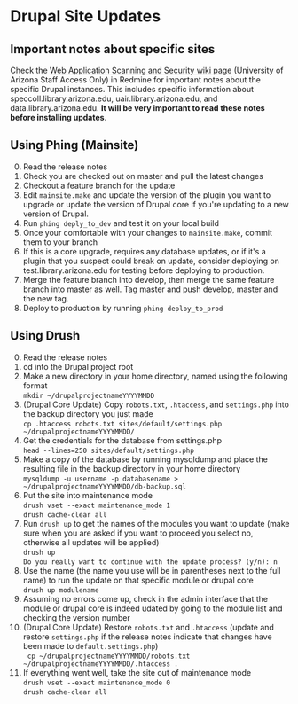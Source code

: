 # Drupal Site Updates

## Important notes about specific sites
Check the [Web Application Scanning and Security wiki page](https://redmine.library.arizona.edu/projects/dev-and-platforms/wiki/Important_Notes_about_upgrading_Drupal_7_sites) (University of Arizona Staff Access Only) in Redmine for important notes about the specific Drupal instances. This includes specific information about speccoll.library.arizona.edu, uair.library.arizona.edu, and data.library.arizona.edu. **It will be very important to read these notes before installing updates**. 

## Using Phing (Mainsite)
0. Read the release notes
1. Check you are checked out on master and pull the latest changes
2. Checkout a feature branch for the update
3. Edit `mainsite.make` and update the version of the plugin you want to upgrade or update the version of Drupal core if you're updating to a new version of Drupal.
4. Run `phing deply_to_dev` and test it on your local build
5. Once your comfortable with your changes to `mainsite.make`, commit them to  your branch
6. If this is a core upgrade, requires any database updates, or if it's a plugin  that you suspect could break on update, consider deploying on test.library.arizona.edu for testing before deploying to production.
7. Merge the feature branch into develop, then merge the same feature branch into master as well. Tag master and push develop, master and the new tag.
8. Deploy to production by running `phing deploy_to_prod`

## Using Drush
0. Read the release notes
1. cd into the Drupal project root
2. Make a new directory in your home directory, named using the following format  
```mkdir ~/drupalprojectnameYYYYMMDD```
3. (Drupal Core Update) Copy `robots.txt`, `.htaccess`, and `settings.php` into the backup directory you just made  
```cp .htaccess robots.txt sites/default/settings.php ~/drupalprojectnameYYYYMMDD/```
4. Get the credentials for the database from settings.php  
```head --lines=250 sites/default/settings.php```
5. Make a copy of the database by running mysqldump and place the resulting file in the backup directory in your home directory  
```mysqldump -u username -p databasename > ~/drupalprojectnameYYYYMMDD/db-backup.sql```
6. Put the site into maintenance mode  
```drush vset --exact maintenance_mode 1```  
```drush cache-clear all```
7. Run `drush up` to get the names of the modules you want to update (make sure when you are asked if you want to proceed you select no, otherwise all updates will be applied)  
```drush up```   
```Do you really want to continue with the update process? (y/n): n```
8. Use the name (the name you use will be in parentheses next to the full name) to run the update on that specific module or drupal core  
```drush up modulename```
9. Assuming no errors come up, check in the admin interface that the module or drupal core is indeed udated by going to the module list and checking the version number
10. (Drupal Core Update) Restore `robots.txt` and  `.htaccess` (update and restore `settings.php` if the release notes indicate that changes have been made to `default.settings.php`)  
``` cp ~/drupalprojectnameYYYYMMDD/robots.txt ~/drupalprojectnameYYYYMMDD/.htaccess .```
11. If everything went well, take the site out of maintenance mode  
```drush vset --exact maintenance_mode 0```  
```drush cache-clear all```